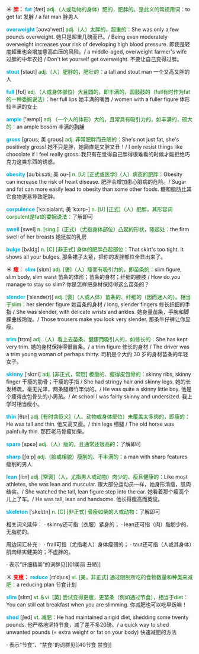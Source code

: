 ☀ <font color="red">**胖：**</font>
<font color="sky blue">**fat**</font> [fæt] 
<font color="rgb(227, 108, 9)">adj.（人或动物的身体）肥的，肥胖的。是此义的常规用词：</font>to get fat 发胖 / a fat man 胖男人

<font color="sky blue">**overweight**</font> [əʊvə'weɪt] 
<font color="rgb(227, 108, 9)">adj.（人）太胖的，超重的：</font>She was only a few pounds overweight. 她只是超重几磅而已。/ Being even moderately overweight increases your risk of developing high blood pressure. 即使是轻度超重也会增加患高血压的风险。/ a middle-aged, overweight farmer's wife 过胖的中年农妇 / Don't let yourself get overweight. 不要让自己变得过胖。

<font color="sky blue">**stout**</font> [staʊt] 
<font color="rgb(227, 108, 9)">adj.（人）肥胖的，肥壮的：</font>a tall and stout man 一个又高又胖的人 

<font color="sky blue">**full**</font> [fʊl] 
<font color="rgb(227, 108, 9)">adj.（人或身体部位）大且圆的，即丰满的，圆鼓鼓的（full有时作为fat的一种委婉说法）：</font>her full lips 她丰满的嘴唇 / women with a fuller figure 体形较丰满的女士

<font color="sky blue">**ample**</font> ['æmpl] 
<font color="rgb(227, 108, 9)">adj.（一个人的体形）大的，且常具有吸引力的，如丰满的，硕大的：</font>an ample bosom 丰满的胸脯
            
<font color="sky blue">**gross**</font> [grəʊs; 美 groʊs]
<font color="rgb(227, 108, 9)">adj. 非常肥胖而丑陋的：</font>She's not just fat, she's positively gross! 她不只是胖，她简直是又胖又丑！/ I only resist things like chocolate if I feel really gross. 我只有在觉得自己胖得很难看的时候才能拒绝巧克力这类东西的诱惑。          

<font color="sky blue">**obesity**</font> [əʊˈbi:səti; 美 oʊ-]
<font color="rgb(227, 108, 9)">n. [U] [正式或医学]（人）病态的肥胖：</font>Obesity can increase the risk of heart disease. 肥胖会增加患心脏病的危险。/ Sugar and fat can more easily lead to obesity than some other foods. 糖和脂肪比其它食物更易导致肥胖。

<font color="sky blue">**corpulence**</font> [ˈkɔ:pjələnt; 美 ˈkɔ:rp-]
<font color="rgb(227, 108, 9)">n. [U] [正式]（人）肥胖，其形容词corpulent是fat的委婉说法：</font>了解即可

<font color="sky blue">**swell**</font> [swel] 
<font color="rgb(227, 108, 9)">n. [sing.]（正式）（尤指身体部位）凸起的形状，隆起处：</font>the firm swell of her breasts 她挺拔的乳房
           
<font color="sky blue">**bulge**</font> [bʌldʒ]
<font color="rgb(227, 108, 9)">n. [C] [非正式] 身体的肥胖凸起部位：</font>That skirt's too tight. It shows all your bulges. 那条裙子太紧，把你的发胖部位全显出来了。

☀ <font color="red">**瘦：**</font>
<font color="sky blue">**slim**</font> [slɪm] 
<font color="rgb(227, 108, 9)">adj. [褒]（人）瘦而有吸引力的，即苗条的：</font>slim figure, slim body, slim waist 苗条的体形；苗条的身材；纤细的腰肢 / How do you manage to stay so slim? 你是怎样把身材保持得这么苗条的？
           
<font color="sky blue">**slender**</font> [ˈslendə(r)]
<font color="rgb(227, 108, 9)">adj. [褒]（人或人体）苗条的、纤细的（因而迷人的）。相当于slim：</font>her slender figure 她苗条的身材 / long, slender fingers 修长纤细的手指 / She was slender, with delicate wrists and ankles. 她身量苗条，手腕和脚踝曲线玲珑。/ Those trousers make you look very slender. 那条牛仔裤让你显瘦。
           
<font color="sky blue">**trim**</font> [trɪm]
<font color="rgb(227, 108, 9)">adj.（人）看上去苗条、健康而吸引人的，如修长的：</font>She has kept very trim. 她的身材保持得很苗条。/ a trim figure 修长的身材 / The driver was a trim young woman of perhaps thirty. 司机是个大约 30 岁的身材苗条的年轻女子。           

<font color="sky blue">**skinny**</font> [ˈskɪni]
<font color="rgb(227, 108, 9)">adj. [非正式，常贬] 极瘦的、瘦得皮包骨的：</font>skinny ribs, skinny finger 干瘦的肋骨；干瘦的手指 / She had stringy hair and skinny legs. 她的长发稀疏，毫无光泽，两条腿跟竹竿似的。/ He was quite a skinny little boy. 他是个瘦得皮包骨头的小男孩。/ At school I was fairly skinny and undersized. 我上学时相当瘦小。

<font color="sky blue">**thin**</font> [θɪn] 
<font color="rgb(227, 108, 9)">adj. [有时含贬义]（人、动物或身体部位）未覆盖太多肉的，即瘦的：</font>He was tall and thin. 他又高又瘦。/ thin legs 细腿 / The old horse was painfully thin. 那匹老马骨瘦如柴。

<font color="sky blue">**spare**</font> [spεə] 
<font color="rgb(227, 108, 9)">adj.（人）瘦的，且通常还很高的：</font>了解即可

<font color="sky blue">**sharp**</font> [ʃɑːp] 
<font color="rgb(227, 108, 9)">adj.（脸或相貌）瘦削的、不丰满的：</font>a man with sharp features 瘦削的男人 
             
<font color="sky blue">**lean**</font> [li:n]
<font color="rgb(227, 108, 9)">adj. [常褒]（人，尤指男人或动物）肉少的、瘦且健康的：</font>Like most athletes, she was lean and muscular. 跟大部分运动员一样，她身形清瘦，肌肉结实。/ She watched the tall, lean figure step into the car. 她看着那个瘦高个儿上了车。/ He was tall, lean and handsome. 他长得瘦高而英俊。

<font color="sky blue">**skeleton**</font> [ˈskelɪtn]
<font color="rgb(227, 108, 9)">n. [C] [非正式] 骨瘦如柴的人或动物：</font>了解即可

相关词义延伸：
· skinny还可指（衣服）紧身的；
· lean还可指（肉）脂肪少的、无脂肪的。

周边词汇补充：
· frail可指（尤指老人）身体瘦弱的；
· taut还可指（人或其身体）肌肉结实健美的；不虚胖的。

· 表示“纤细精美”的词群见[[01美丽 丑陋]]

☀ <font color="red">**变瘦：**</font>
<font color="sky blue">**reduce**</font> [rɪ'dju:s] 
<font color="rgb(227, 108, 9)">vi. [美，非正式] 通过限制所吃的食物数量和种类来减肥：</font>a reducing plan 节食计划

<font color="sky blue">**slim**</font> [slɪm] 
<font color="rgb(227, 108, 9)">vt.＆vi. [英] 尝试变得更瘦，更苗条（例如通过节食），相当于diet：</font>You can still eat breakfast when you are slimming. 你减肥也可以吃早饭嘛！
           
<font color="sky blue">**shed**</font> [ʃed]
<font color="rgb(227, 108, 9)">vt. 减肥：</font>He had maintained a rigid diet, shedding some twenty pounds. 他严格地坚持节食，减了差不多20磅。/ a quick way to shed unwanted pounds (= extra weight or fat on your body) 快速减肥的方法

· 表示“节食”、“禁食”的词群见[[40节食 禁食]]
